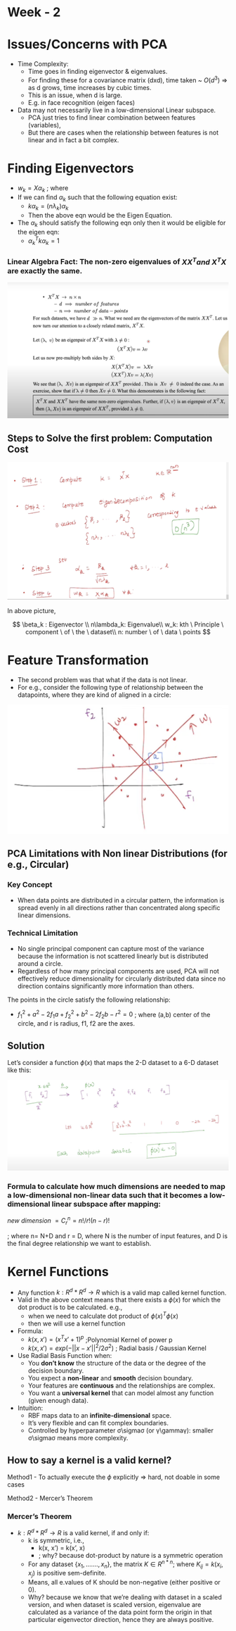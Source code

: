 # Week - 2

# Issues/Concerns with PCA

- Time Complexity:
    - Time goes in finding eigenvector & eigenvalues.
    - For finding these for a covariance matrix (dxd), time taken ~ $O(d^3)$ ⇒ as d grows, time increases by cubic times.
    - This is an issue, when d is large.
    - E.g. in face recognition (eigen faces)
- Data may not necessarily live in a low-dimensional Linear subspace.
    - PCA just tries to find linear combination between features (variables),
    - But there are cases when the relationship between features is not linear and in fact a bit complex.

# Finding Eigenvectors

- $w_k = X\alpha_k$ ; where
- If we can find $\alpha _k$ such that the following equation exist:
    - $k\alpha_k = (n\lambda_k)\alpha_k$
    - Then the above eqn would be the Eigen Equation.
- The $\alpha_k$ should satisfy the following eqn only then it would be eligible for the eigen eqn:
    - $\alpha_k^Tk \alpha_k = 1$

### Linear Algebra Fact: The non-zero eigenvalues of $XX^T and \ X^TX$ are exactly the same.

![image1.png](./image-1.png)

## Steps to Solve the first problem: Computation Cost

![image2.png](./image-2.png)

In above picture, 

$$
\beta_k : Eigenvector \\
n\lambda_k: Eigenvalue\\
w_k: kth \ Principle \ component \ of \ the \ dataset\\
n: number \ of \ data \ points
$$

# Feature Transformation

- The second problem was that what if the data is not linear.
- For e.g., consider the following type of relationship between the datapoints, where they are kind of aligned in a circle:

![image3.png](./image-3.png)

## **PCA Limitations with Non linear Distributions** **(for e.g., Circular)**

### Key Concept

- When data points are distributed in a circular pattern, the information is spread evenly in all directions rather than concentrated along specific linear dimensions.

### Technical Limitation

- No single principal component can capture most of the variance because the information is not scattered linearly but is distributed around a circle.
- Regardless of how many principal components are used, PCA will not effectively reduce dimensionality for circularly distributed data since no direction contains significantly more information than others.

The points in the circle satisfy the following relationship:

- $f_1^2 + a^2 - 2f_1a+f_2^2+b^2-2f_2b-r^2=0$ ; where (a,b) center of the circle, and r is radius, f1, f2 are the axes.

## Solution

Let’s consider a function $\phi(x)$ that maps the 2-D dataset to a 6-D dataset like this:

![image4.png](./image-4.png)

### Formula to calculate how much dimensions are needed to map a low-dimensional non-linear data such that it becomes a low-dimensional linear subspace after mapping:

$new \ dimension\ = C_r^{n}  = n!/r!(n-r)!$ 

; where n= N+D and r = D, where N is the number of input features, and D is the final degree relationship we want to establish.

# Kernel Functions

- Any function $k: R^d*R^d \to R$ which is a valid map called kernel function.
- Valid in the above context means that there exists a $\phi(x)$ for which the dot product is to be calculated. e.g.,
    - when we need to calculate dot product of $\phi(x)^T\phi(x)$
    - then we will use a kernel function
- Formula:
    - $k(x, x') = (x^Tx'+1)^p$ ;Polynomial Kernel of power p
    - $k(x, x') = exp(-||x-x'||^2/2\sigma^2)$ ; Radial basis / Gaussian Kernel
- Use Radial Basis Function when:
    - You **don’t know** the structure of the data or the degree of the decision boundary.
    - You expect a **non-linear** and **smooth** decision boundary.
    - Your features are **continuous** and the relationships are complex.
    - You want a **universal kernel** that can model almost any function (given enough data).
- Intuition:
    - RBF maps data to an **infinite-dimensional** space.
    - It’s very flexible and can fit complex boundaries.
    - Controlled by hyperparameter σ\sigmaσ (or γ\gammaγ): smaller σ\sigmaσ means more complexity.

## How to say a kernel is a valid kernel?

Method1 - To actually execute the $\phi$ explicitly ⇒ hard, not doable in some cases

Method2 - Mercer’s Theorem

### Mercer’s Theorem

- $k: R^d*R^d \to R$ is a valid kernel, if and only if:
    - k is symmetric, i.e.,
        - k(x, x’) = k(x’, x)
        - ; why? because dot-product by nature is a symmetric operation
    - For any dataset $\{x_1, ......., x_n\}$, the matrix $K \in R^{n*n}$; where $K_{ij} = k(x_i, x_j)$ is positive sem-definite.
    - Means, all e.values of K should be non-negative (either positive or 0).
    - Why? because we know that we’re dealing with dataset in a scaled version, and when dataset is scaled version, eigenvalue are calculated as a variance of the data point form the origin in that particular eigenvector direction, hence they are always positive.